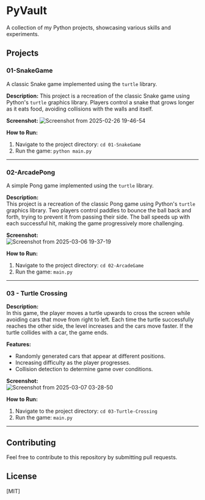 # PyVault

A collection of my Python projects, showcasing various skills and experiments.

## Projects

### 01-SnakeGame

A classic Snake game implemented using the `turtle` library.

**Description:**
This project is a recreation of the classic Snake game using Python's `turtle` graphics library. Players control a snake that grows longer as it eats food, avoiding collisions with the walls and itself.

**Screenshot:**
![Screenshot from 2025-02-26 19-46-54](https://github.com/user-attachments/assets/0b5daf21-83f8-4020-bd8a-276037bfe03c)

**How to Run:**
1. Navigate to the project directory: `cd 01-SnakeGame`
2. Run the game: `python main.py` 

---

### 02-ArcadePong

A simple Pong game implemented using the `turtle` library.

**Description:**  
This project is a recreation of the classic Pong game using Python's `turtle` graphics library. Two players control paddles to bounce the ball back and forth, trying to prevent it from passing their side. The ball speeds up with each successful hit, making the game progressively more challenging.

**Screenshot:**  
![Screenshot from 2025-03-06 19-37-19](https://github.com/user-attachments/assets/ab1b1a1b-1322-4dc2-a157-70c112dcde81)


**How to Run:**  
1. Navigate to the project directory: `cd 02-ArcadeGame`  
2. Run the game: `main.py` 
---

### 03 - Turtle Crossing

**Description:**  
In this game, the player moves a turtle upwards to cross the screen while avoiding cars that move from right to left. Each time the turtle successfully reaches the other side, the level increases and the cars move faster. If the turtle collides with a car, the game ends.

**Features:**

- Randomly generated cars that appear at different positions.
- Increasing difficulty as the player progresses.
- Collision detection to determine game over conditions.

**Screenshot:**  
![Screenshot from 2025-03-07 03-28-50](https://github.com/user-attachments/assets/658f47e4-c573-437a-8890-058bd39a908c)


**How to Run:**  
1. Navigate to the project directory: `cd 03-Turtle-Crossing`  
2. Run the game: `main.py` 
---


## Contributing

Feel free to contribute to this repository by submitting pull requests.

## License

[MIT]
